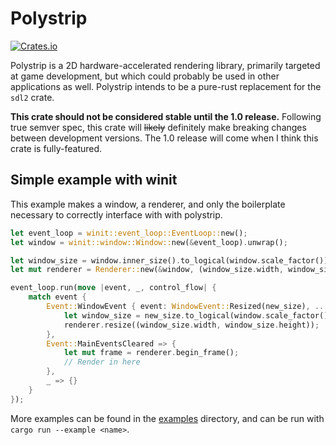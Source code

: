 # Polystrip

[![Crates.io](https://img.shields.io/crates/v/polystrip)](https://crates.io/crates/polystrip)

Polystrip is a 2D hardware-accelerated rendering library, primarily targeted at game development, but which could
probably be used in other applications as well. Polystrip intends to be a pure-rust replacement for the `sdl2` crate.

**This crate should not be considered stable until the 1.0 release.** Following true semver spec, this crate will
~~likely~~ definitely make breaking changes between development versions. The 1.0 release will come when I think this
crate is fully-featured.

## Simple example with winit

This example makes a window, a renderer, and only the boilerplate necessary to correctly interface with with polystrip.

```rs
let event_loop = winit::event_loop::EventLoop::new();
let window = winit::window::Window::new(&event_loop).unwrap();

let window_size = window.inner_size().to_logical(window.scale_factor());
let mut renderer = Renderer::new(&window, (window_size.width, window_size.height));

event_loop.run(move |event, _, control_flow| {
    match event {
        Event::WindowEvent { event: WindowEvent::Resized(new_size), .. } => {
            let window_size = new_size.to_logical(window.scale_factor());
            renderer.resize((window_size.width, window_size.height));
        },
        Event::MainEventsCleared => {
            let mut frame = renderer.begin_frame();
            // Render in here
        },
        _ => {}
    }
});
```

More examples can be found in the [examples](examples) directory, and can be run with `cargo run --example <name>`.